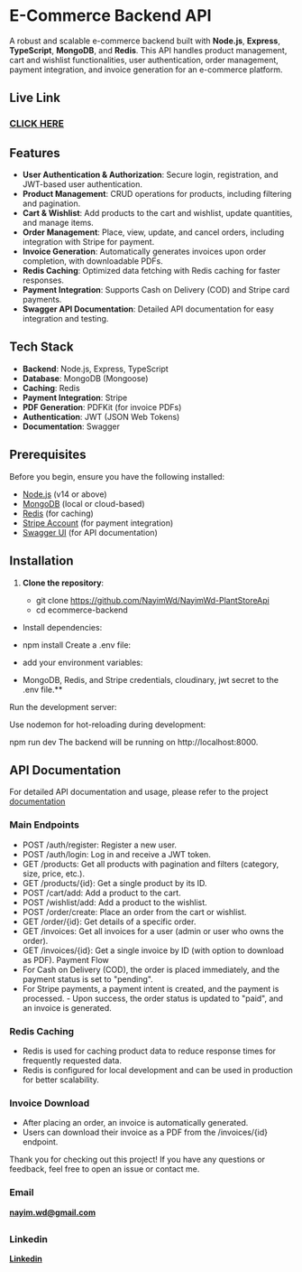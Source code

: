 # E-Commerce Backend API

A robust and scalable e-commerce backend built with **Node.js**, **Express**, **TypeScript**, **MongoDB**, and **Redis**. This API handles product management, cart and wishlist functionalities, user authentication, order management, payment integration, and invoice generation for an e-commerce platform.

## Live Link 
### [CLICK HERE](https://furn-flora-api.vercel.app/api/v1/health)

## Features

- **User Authentication & Authorization**: Secure login, registration, and JWT-based user authentication.
- **Product Management**: CRUD operations for products, including filtering and pagination.
- **Cart & Wishlist**: Add products to the cart and wishlist, update quantities, and manage items.
- **Order Management**: Place, view, update, and cancel orders, including integration with Stripe for payment.
- **Invoice Generation**: Automatically generates invoices upon order completion, with downloadable PDFs.
- **Redis Caching**: Optimized data fetching with Redis caching for faster responses.
- **Payment Integration**: Supports Cash on Delivery (COD) and Stripe card payments.
- **Swagger API Documentation**: Detailed API documentation for easy integration and testing.

## Tech Stack

- **Backend**: Node.js, Express, TypeScript
- **Database**: MongoDB (Mongoose)
- **Caching**: Redis
- **Payment Integration**: Stripe
- **PDF Generation**: PDFKit (for invoice PDFs)
- **Authentication**: JWT (JSON Web Tokens)
- **Documentation**: Swagger


## Prerequisites

Before you begin, ensure you have the following installed:

- [Node.js](https://nodejs.org/en/) (v14 or above)
- [MongoDB](https://www.mongodb.com/) (local or cloud-based)
- [Redis](https://redis.io/) (for caching)
- [Stripe Account](https://stripe.com/) (for payment integration)
- [Swagger UI](https://swagger.io/tools/swagger-ui/) (for API documentation)

## Installation

1. **Clone the repository**:

   - git clone https://github.com/NayimWd/NayimWd-PlantStoreApi
   - cd ecommerce-backend
- Install dependencies:
- npm install
Create a .env file:

- add your environment variables:


-  MongoDB, Redis, and Stripe credentials, cloudinary, jwt secret to the .env file.**

Run the development server:

Use nodemon for hot-reloading during development:


npm run dev
The backend will be running on http://localhost:8000.

 ## API Documentation
For detailed API documentation and usage, please refer to the project [documentation](https://app.swaggerhub.com/apis-docs/naimhasan/Plant_Store_Api/1.0.0) 


### Main Endpoints
- POST /auth/register: Register a new user.
- POST /auth/login: Log in and receive a JWT token.
- GET /products: Get all products with pagination and filters (category, size, price, etc.).
- GET /products/{id}: Get a single product by its ID.
- POST /cart/add: Add a product to the cart.
- POST /wishlist/add: Add a product to the wishlist.
- POST /order/create: Place an order from the cart or wishlist.
- GET /order/{id}: Get details of a specific order.
- GET /invoices: Get all invoices for a user (admin or user who owns the order).
- GET /invoices/{id}: Get a single invoice by ID (with option to download as PDF).
Payment Flow
- For Cash on Delivery (COD), the order is placed immediately, and the payment status is set to "pending".
- For Stripe payments, a payment intent is created, and the payment is processed. - Upon success, the order status is updated to "paid", and an invoice is generated.
### Redis Caching
- Redis is used for caching product data to reduce response times for frequently requested data.
- Redis is configured for local development and can be used in production for better scalability.
 ### Invoice Download
- After placing an order, an invoice is automatically generated.
- Users can download their invoice as a PDF from the /invoices/{id} endpoint.



Thank you for checking out this project! If you have any questions or feedback, feel free to open an issue or contact me. 

### Email
 **nayim.wd@gmail.com**
 ##
### Linkedin

**[Linkedin](https://www.linkedin.com/in/nayim-hasan/)**
